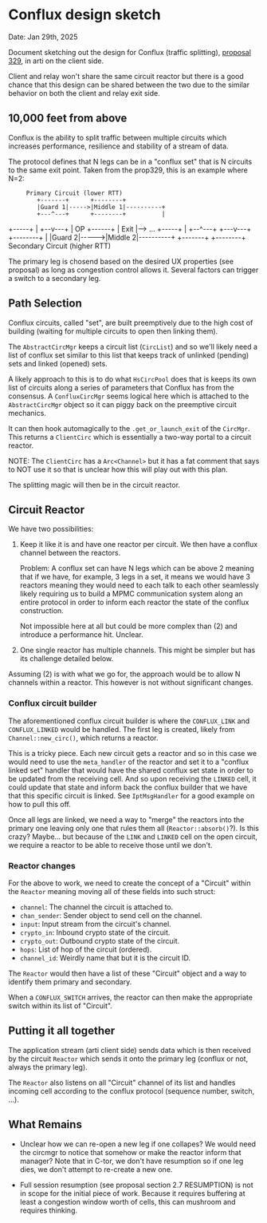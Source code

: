 # Conflux design sketch

Date: Jan 29th, 2025

Document sketching out the design for Conflux (traffic splitting), [proposal
329](https://spec.torproject.org/proposals/329), in arti on the client side.

Client and relay won't share the same circuit reactor but there is a good
chance that this design can be shared between the two due to the similar
behavior on both the client and relay exit side.

## 10,000 feet from above

Conflux is the ability to split traffic between multiple circuits which
increases performance, resilience and stability of a stream of data.

The protocol defines that N legs can be in a "conflux set" that is N circuits
to the same exit point. Taken from the prop329, this is an example where N=2:

         Primary Circuit (lower RTT)
            +-------+      +--------+
            |Guard 1|----->|Middle 1|----------+
            +---^---+      +--------+          |
   +-----+      |                           +--v---+
   | OP  +------+                           | Exit |--> ...
   +-----+      |                           +--^---+
            +---v---+      +--------+          |
            |Guard 2|----->|Middle 2|----------+
            +-------+      +--------+
         Secondary Circuit (higher RTT)


The primary leg is chosend based on the desired UX properties (see proposal) as
long as congestion control allows it. Several factors can trigger a switch to a
secondary leg.

## Path Selection

Conflux circuits, called "set", are built preemptively due to the high cost of
building (waiting for multiple circuits to open then linking them).

The `AbstractCircMgr` keeps a circuit list (`CircList`) and so we'll likely
need a list of conflux set similar to this list that keeps track of unlinked
(pending) sets and linked (opened) sets.

A likely approach to this is to do what `HsCircPool` does that is keeps its own
list of circuits along a series of parameters that Conflux has from the
consensus. A `ConfluxCircMgr` seems logical here which is attached to the
`AbstractCircMgr` object so it can piggy back on the preemptive circuit
mechanics.

It can then hook automagically to the `.get_or_launch_exit` of the `CircMgr`.
This returns a `ClientCirc` which is essentially a two-way portal to a circuit
reactor.

NOTE: The `ClientCirc` has a `Arc<Channel>` but it has a fat comment that says
to NOT use it so that is unclear how this will play out with this plan.

The splitting magic will then be in the circuit reactor.

## Circuit Reactor

We have two possibilities:

1. Keep it like it is and have one reactor per circuit. We then have a conflux
   channel between the reactors.

   Problem: A conflux set can have N legs which can be above 2 meaning that if
   we have, for example, 3 legs in a set, it means we would have 3 reactors
   meaning they would need to each talk to each other seamlessly likely
   requiring us to build a MPMC communication system along an entire protocol
   in order to inform each reactor the state of the conflux construction.

   Not impossible here at all but could be more complex than (2) and introduce
   a performance hit. Unclear.

2. One single reactor has multiple channels. This might be simpler but has its
   challenge detailed below.


Assuming (2) is with what we go for, the approach would be to allow N channels
within a reactor. This however is not without significant changes.

### Conflux circuit builder

The aforementioned conflux circuit builder is where the `CONFLUX_LINK` and
`CONFLUX_LINKED` would be handled. The first leg is created, likely from
`Channel::new_circ()`, which returns a reactor.

This is a tricky piece. Each new circuit gets a reactor and so in this case we
would need to use the `meta_handler` of the reactor and set it to a "conflux
linked set" handler that would have the shared conflux set state in order to be
updated from the receiving cell. And so upon receiving the `LINKED` cell, it
could update that state and inform back the conflux builder that we have that
this specific circuit is linked. See `IptMsgHandler` for a good example on how
to pull this off.

Once all legs are linked, we need a way to "merge" the reactors into the
primary one leaving only one that rules them all (`Reactor::absorb()`?). Is
this crazy? Maybe... but because of the `LINK` and `LINKED` cell on the open
circuit, we require a reactor to be able to receive those until we don't.

### Reactor changes

For the above to work, we need to create the concept of a "Circuit" within the
`Reactor` meaning moving all of these fields into such struct:

  * `channel`: The channel the circuit is attached to.
  * `chan_sender`: Sender object to send cell on the channel.
  * `input`: Input stream from the circuit's channel.
  * `crypto_in`: Inbound crypto state of the circuit.
  * `crypto_out`: Outbound crypto state of the circuit.
  * `hops`: List of hop of the circuit (ordered).
  * `channel_id`: Weirdly name that but it is the circuit ID.


The `Reactor` would then have a list of these "Circuit" object and a way to
identify them primary and secondary.

When a `CONFLUX_SWITCH` arrives, the reactor can then make the appropriate
switch within its list of "Circuit".

## Putting it all together

The application stream (arti client side) sends data which is then received by
the circuit `Reactor` which sends it onto the primary leg (conflux or not,
always the primary leg).

The `Reactor` also listens on all "Circuit" channel of its list and handles
incoming cell according to the conflux protocol (sequence number, switch, ...).

## What Remains

- Unclear how we can re-open a new leg if one collapes? We would need the
  circmgr to notice that somehow or make the reactor inform that manager? Note
  that in C-tor, we don't have resumption so if one leg dies, we don't attempt
  to re-create a new one.

- Full session resumption (see proposal section 2.7 RESUMPTION) is not in scope
  for the initial piece of work. Because it requires buffering at least a
  congestion window worth of cells, this can mushroom and requires thinking.
